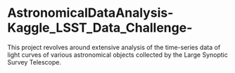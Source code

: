# AstronomicalDataAnalysis-Kaggle_LSST_Data_Challenge-
This project revolves around extensive analysis of the time-series data of light curves of various astronomical objects collected by the Large Synoptic Survey Telescope.
